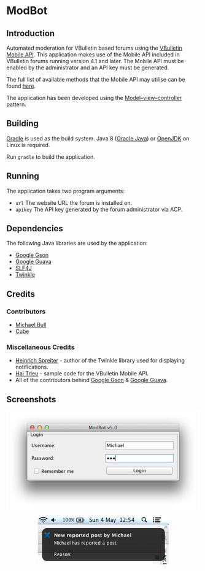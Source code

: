 ModBot
======

Introduction
------------

Automated moderation for VBulletin based forums using the
[VBulletin Mobile API][api]. This application makes use of the Mobile API
included in VBulletin forums running version 4.1 and later. The Mobile API must
be enabled by the administrator and an API key must be generated.

The full list of available methods that the Mobile API may utilise can be found
[here][methodlist].

The application has been developed using the [Model–view–controller][mvc]
pattern.

Building
--------

[Gradle][gradle] is used as the build system. Java 8 ([Oracle Java][oracle]) or
[OpenJDK][openjdk] on Linux is required.

Run `gradle` to build the application.

Running
-------

The application takes two program arguments:

* `url` The website URL the forum is installed on.
* `apikey` The API key generated by the forum administrator via ACP.

Dependencies
------------

The following Java libraries are used by the application:

* [Google Gson][gson]
* [Google Guava][guava]
* [SLF4J][slf4j]
* [Twinkle][twinkle]

Credits
-------

### Contributors

* [Michael Bull][mikebull94]
* [Cube][cube]

### Miscellaneous Credits

* [Heinrich Spreiter][spreiter301] - author of the Twinkle library used for
displaying notifications.
* [Hai Trieu][haitrieu] - sample code for the VBulletin Mobile API.
* All of the contributors behind [Google Gson][gsoncontributors] &
[Google Guava][guavacontributors].

Screenshots
------------

<p align="center">
  <img src="https://raw.githubusercontent.com/MikeBull94/modbot/master/img/screenshot1.png">
</p>
<p align="center">
  <img src="https://raw.githubusercontent.com/MikeBull94/modbot/master/img/screenshot2.png">
</p>

[api]: http://www.vbulletin.com/vbcms/content.php/334-mobile-api
[methodlist]: http://www.vbulletin.com/vbcms/content.php/352-Method-List
[mvc]: http://en.wikipedia.org/wiki/Model%E2%80%93view%E2%80%93controller
[gradle]: http://www.gradle.org/
[oracle]: http://www.oracle.com/technetwork/java/javase/downloads/index.html
[openjdk]: http://openjdk.java.net/
[gson]: https://code.google.com/p/google-gson/
[guava]: https://code.google.com/p/guava-libraries/
[slf4j]: http://www.slf4j.org/
[twinkle]: http://www.swingfx.ch/
[mikebull94]: https://github.com/MikeBull94
[cube]: https://github.com/cubeee
[spreiter301]: https://github.com/spreiter301
[haitrieu]: http://ios4vn.com/?p=55
[gsoncontributors]: https://code.google.com/p/google-gson/people/list
[guavacontributors]: https://code.google.com/p/guava-libraries/people/list
